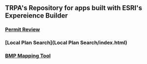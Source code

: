 ## TRPA's Repository for apps built with ESRI's Expereience Builder

### [Permit Review](https://gis.trpa.org/PermitReview)

### [Local Plan Search](Local Plan Search/index.html)

### [BMP Mapping Tool](https://gis.trpa.org/bmpmappingtool)
